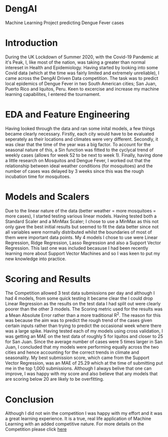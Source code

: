 # DengAI
Machine Learning Project predicting Dengue Fever cases

# Introduction
During the UK Lockdown of Summer 2020, with the Covid-19 Pandemic at it's Peak, I, like most of the nation, was taking a greater than normal intereset in Health and Epidemiology. Having started by looking into some Covid data (which at the time was fairly limited and extremely unreliable), I came across the DengAI Driven Data competition. The task was to predict local epidemics of Dengue Fever in two South American cities; San Juan, Puerto Rico and Iquitos, Peru. Keen to excercise and increase my machine learning capabilites, I entered the tournament.

# EDA and Feature Engineering
Having looked through the data and ran some inital models, a few things became clearly necessary. Firstly, each city would have to be evaluated seperately as their locations and climates were very different. Secondly, it was clear that the time of the year was a big factor. To account for the seasonal nature of this, a 
Sin function was fitted to the cyclycal trend of weekly cases (allows for week 52 to be next to week 1). Finally, having done a little research on Mosquitos and Dengue Fever, I worked out that the relationship between ideal weather conditions (for mosquitoes) and the number of cases was delayed by 3 weeks since this was the rough incubation time for mosquitoes.

# Models and Scalers
Due to the linear nature of the data (better weather = more mosquitoes = more cases), I started testing various linear models. Having tested both a Standard Scaler and a MinMax Scaler; I chose to use a MinMax as this not only gave the best initial results but seemed to fit the data better since not all variables were normally distributed whilst the boundaries of most of them were important data points. My 4 models I chose to use were Linear Regression, Ridge Regression, Lasso Regression and also a Support Vector Regression. This last one was included becasuse I had been recently learning more about Support Vector Machines and so I was keen to put my new knowledge into practice.

# Scoring and Results
The Competition allowed 3 test data submissions per day and although I had 4 models, from some quick testing it became clear the I could drop Linear Regression as the results on the test data I had split out were clearly poorer than the other 3 models. The Scoring metric used for the results was a Mean Absolute Error rather than a more traditional R<sup>2</sup>. The reason for this was because the aim was to predict the rough trend of the cases given certain inputs rather than trying to predict the occasional week where there was a large spike. Having tested each of my models using cross validation, I was getting an MAE on the test data of roughly 5 for Iquitos and closer to 25 for San Juan. Since the average number of cases were 5 times larger in San Juan, I concluded that my models were performing equally across the two cities and hence accounting for the correct trends in climate and seasonality. My best submission score, which came from the Support Vector Regression, was an MAE of 25.29 which at the time of submitting put me in the top 1,000 submissions. Although I always belive that one can improve, I was happy with my score and also believe that any models that are scoring below 20 are likely to be overfitting.

# Conclusion
Although I did not win the competition I was happy with my effort and it was a great learning experience. It is a true, real life application of Machine Learning with an added competitive nature. For more details on the Competition please click [here](https://www.drivendata.org/competitions/44/dengai-predicting-disease-spread/)


